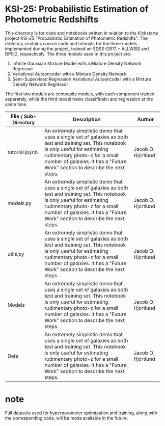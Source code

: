 # KSI-25: Probabilistic Estimation of Photometric Redshifts

This directory is for code and notebooks written in relation to the Kickstarte project KSI-25 "Probabilistic Estimation of Photometric Redshifts". The directory contains source code and tutorials for the three models implemented during the project, trained on SDSS-DR17 + ALLWISE and DP0.2, respectively. The three models used in this project are:

1. Infinite Gaussian Mixture Model with a Mixture Density Network Regressor
2. Variational Autoencoder with a Mixture Density Network
3. Semi-Supervised Regression Variational Autoencoder with a Mixture Density Network Regressor

The first two models are composite models, with each component trained separately, while the third model trains classificatin and regression at the same time.

| File / Sub-Directory | Description | Author |
|---|---|---|
| tutorial.ipynb | An extremely simplistic demo that uses a single set of galaxies as both test and training set. This notebook is only useful for estimating rudimentary photo-z for a small number of galaxies. It has a "Future Work" section to describe the next steps. | Jacob O. Hjortlund |
| models.py | An extremely simplistic demo that uses a single set of galaxies as both test and training set. This notebook is only useful for estimating rudimentary photo-z for a small number of galaxies. It has a "Future Work" section to describe the next steps. | Jacob O. Hjortlund |
| utils.py | An extremely simplistic demo that uses a single set of galaxies as both test and training set. This notebook is only useful for estimating rudimentary photo-z for a small number of galaxies. It has a "Future Work" section to describe the next steps. | Jacob O. Hjortlund |
| Models | An extremely simplistic demo that uses a single set of galaxies as both test and training set. This notebook is only useful for estimating rudimentary photo-z for a small number of galaxies. It has a "Future Work" section to describe the next steps. | Jacob O. Hjortlund |
| Data | An extremely simplistic demo that uses a single set of galaxies as both test and training set. This notebook is only useful for estimating rudimentary photo-z for a small number of galaxies. It has a "Future Work" section to describe the next steps. | Jacob O. Hjortlund |


# note

Full datasets used for hyperparameter optimization and training, along with the corresponding code, will be made available in the future.